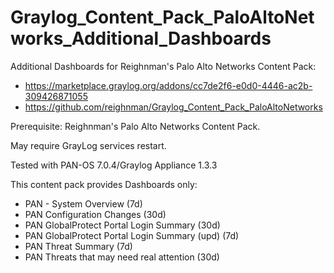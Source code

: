 # Graylog_Content_Pack_PaloAltoNetworks_Additional_Dashboards

Additional Dashboards for Reighnman's Palo Alto Networks Content Pack:
* https://marketplace.graylog.org/addons/cc7de2f6-e0d0-4446-ac2b-309426871055
* https://github.com/reighnman/Graylog_Content_Pack_PaloAltoNetworks

Prerequisite: Reighnman's Palo Alto Networks Content Pack.

May require GrayLog services restart.

Tested with PAN-OS 7.0.4/Graylog Appliance 1.3.3

This content pack provides Dashboards only:

* PAN - System Overview (7d)
* PAN Configuration Changes (30d)
* PAN GlobalProtect Portal Login Summary (30d)
* PAN GlobalProtect Portal Login Summary (upd) (7d)
* PAN Threat Summary (7d)
* PAN Threats that may need real attention (30d)
